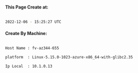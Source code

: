 
   
#### This Page Create at:

```bash

2022-12-06 - 15:25:27 UTC

```

#### Create By Machine:

```bash

Host Name : fv-az344-655

platform  : Linux-5.15.0-1023-azure-x86_64-with-glibc2.35

Ip Local  : 10.1.0.13

```

